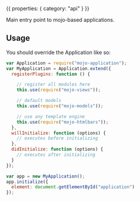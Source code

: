 {{
  properties: {
    category: "api"
  }
}}

Main entry point to mojo-based applications.

## Usage

You should override the Application like so:

```javascript
var Application = require("mojo-application");
var MyApplication = Application.extend({
  registerPlugins: function () {

    // register all modules here
    this.use(require("mojo-views"));

    // default models
    this.use(require("mojo-models"));

    // use any template engine
    this.use(require("mojo-htmlbars"));
  },
  willInitialize: function (options) {
    // executes before initializing
  },
  didInitialize: function (options) {
    // executes after initializing
  }
});

var app = new MyApplication();
app.initialize({
  element: document.getElementById("application")
});
```
